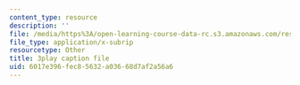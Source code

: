 ```yaml
---
content_type: resource
description: ''
file: /media/https%3A/open-learning-course-data-rc.s3.amazonaws.com/res-18-007-calculus-revisited-multivariable-calculus-fall-2011/6017e396fec85632a03668d7af2a56a6_CxUEyN4exSg.vtt
file_type: application/x-subrip
resourcetype: Other
title: 3play caption file
uid: 6017e396-fec8-5632-a036-68d7af2a56a6
---
```

